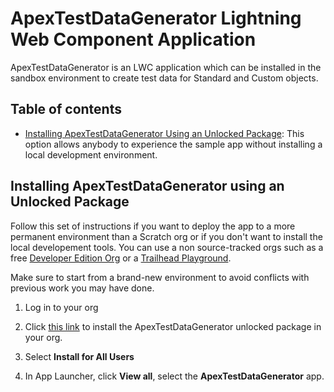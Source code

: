 # ApexTestDataGenerator Lightning Web Component Application

ApexTestDataGenerator is an LWC application which can be installed in the sandbox environment to create test data for Standard and Custom objects.

## Table of contents

-   [Installing ApexTestDataGenerator Using an Unlocked Package](#installing-ApexTestDataGenerator-using-an-unlocked-package): This option allows anybody to experience the sample app without installing a local development environment.

## Installing ApexTestDataGenerator using an Unlocked Package

Follow this set of instructions if you want to deploy the app to a more permanent environment than a Scratch org or if you don't want to install the local developement tools. You can use a non source-tracked orgs such as a free [Developer Edition Org](https://developer.salesforce.com/signup) or a [Trailhead Playground](https://trailhead.salesforce.com/).

Make sure to start from a brand-new environment to avoid conflicts with previous work you may have done.

1. Log in to your org

1. Click [this link](https://login.salesforce.com/packaging/installPackage.apexp?p0=04t2w000009MgU2AAK) to install the ApexTestDataGenerator unlocked package in your org.

1. Select **Install for All Users**

1. In App Launcher, click **View all**, select the **ApexTestDataGenerator** app.